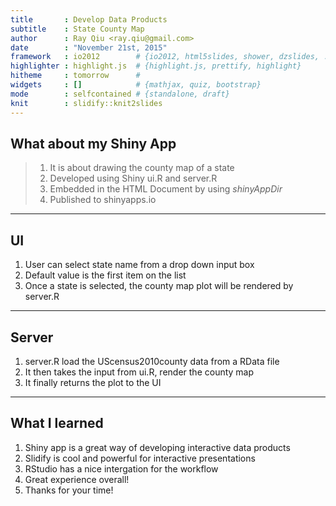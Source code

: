 ```yaml
---
title       : Develop Data Products
subtitle    : State County Map
author      : Ray Qiu <ray.qiu@gmail.com>
date        : "November 21st, 2015"
framework   : io2012        # {io2012, html5slides, shower, dzslides, ...}
highlighter : highlight.js  # {highlight.js, prettify, highlight}
hitheme     : tomorrow      # 
widgets     : []            # {mathjax, quiz, bootstrap}
mode        : selfcontained # {standalone, draft}
knit        : slidify::knit2slides
---
```


## What about my Shiny App

> 1. It is about drawing the county map of a state
> 2. Developed using Shiny ui.R and server.R
> 3. Embedded in the HTML Document by using *shinyAppDir*
> 4. Published to shinyapps.io 

---

## UI

1. User can select state name from a drop down input box
2. Default value is the first item on the list
3. Once a state is selected, the county map plot will be rendered by server.R

---

## Server

1. server.R load the UScensus2010county data from a RData file
2. It then takes the input from ui.R, render the county map
3. It finally returns the plot to the UI

---

## What I learned

1. Shiny app is a great way of developing interactive data products
2. Slidify is cool and powerful for interactive presentations
3. RStudio has a nice intergation for the workflow
4. Great experience overall!
5. Thanks for your time! 




